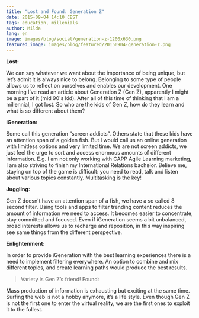 ```yaml
---
title: "Lost and Found: Generation Z"
date: 2015-09-04 14:10 CEST
tags: education, millenials
author: Milda
lang: en
image: images/blog/social/generation-z-1200x630.png
featured_image: images/blog/featured/20150904-generation-z.png
---
```


**Lost:**

We can say whatever we want about the importance of being unique, but let’s admit it is always nice to belong. Belonging to some type of people allows us to reflect on ourselves and enables our development. One morning I’ve read an article about Generation Z (Gen Z), apparently I might be a part of it (mid 90's kid). After all of this time of thinking that I am a millennial, I got lost. So who are the kids of Gen Z, how do they learn and what is so different about them?

**iGeneration:**

Some call this generation “screen addicts”. Others state that these kids have an attention span of a golden fish. But I would call us an online generation with limitless options and very limited time. We are not screen addicts, we just feel the urge to sort and access enormous amounts of different information. E.g. I am not only working with CAPP Agile Learning marketing, I am also striving to finish my International Relations bachelor. Believe me, staying on top of the game is difficult: you need to read, talk and listen about various topics constantly. Multitasking is the key!

**Juggling:**

Gen Z doesn’t have an attention span of a fish, we have a so called 8 second filter. Using tools and apps to filter trending content reduces the amount of information we need to access. It becomes easier to concentrate, stay committed and focused. Even if iGeneration seems a bit unbalanced, broad interests allows us to recharge and reposition, in this way inspiring see same things from the different perspective.

**Enlightenment:**

In order to provide iGeneration with the best learning experiences there is a need to implement filtering everywhere. An option to combine and mix different topics, and create learning paths would produce the best results.

> Variety is Gen Z’s friend! Found:

Mass production of information is exhausting but exciting at the same time. Surfing the web is not a hobby anymore, it’s a life style. Even though Gen Z is not the first one to enter the virtual reality, we are the first ones to exploit it to the fullest.
